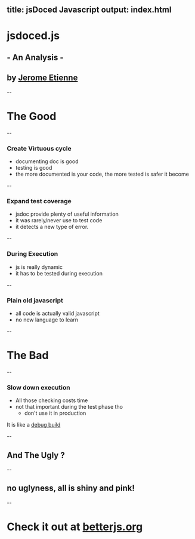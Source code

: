 title: jsDoced Javascript
output: index.html
--

<base target='_blank'/>
<style>pre { background: lightgrey; font-size: 100%;}</style>

# jsdoced.js
## - An Analysis -
## by [Jerome Etienne](http://twitter.com/jerome_etienne)

--

# The Good

--

### Create Virtuous cycle

* documenting doc is good
* testing is good
* the more documented is your code, the more tested is safer it become

--

### Expand test coverage

* jsdoc provide plenty of useful information
* it was rarely/never use to test code
* it detects a new type of error.

--

### During Execution

* js is really dynamic
* it has to be tested during execution

--

### Plain old javascript

* all code is actually valid javascript
* no new language to learn

--

# The Bad

--

### Slow down execution

* All those checking costs time
* not that important during the test phase tho
  * don't use it in production

It is like a [debug build](http://vinayakgarg.wordpress.com/2012/03/31/difference-between-debug-build-and-release-build/)


--

## And The Ugly ?

--

## no uglyness, all is shiny and pink!

--

# Check it out at [betterjs.org](http://betterjs.org/docs/betterjs-jsdoced.js.html)
